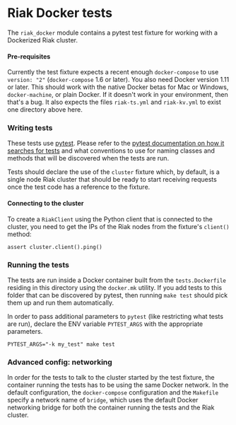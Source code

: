 # Riak Docker tests

The `riak_docker` module contains a pytest test fixture for working with a Dockerized Riak cluster.

#### Pre-requisites

Currently the test fixture expects a recent enough `docker-compose` to use `version: "2"` (`docker-compose` 1.6 or later). You also need Docker version 1.11 or later. This should work with the native Docker betas for Mac or Windows, `docker-machine`, or plain Docker. If it doesn't work in your environment, then that's a bug. It also expects the files `riak-ts.yml` and `riak-kv.yml` to exist one directory above here.

### Writing tests

These tests use [pytest](http://docs.pytest.org/en/latest/). Please refer to the [pytest documentation on how it searches for tests](http://docs.pytest.org/en/latest/goodpractices.html#test-discovery) and what conventions to use for naming classes and methods that will be discovered when the tests are run.

Tests should declare the use of the `cluster` fixture which, by default, is a single node Riak cluster that should be ready to start receiving requests once the test code has a reference to the fixture.

#### Connecting to the cluster

To create a `RiakClient` using the Python client that is connected to the cluster, you need to get the IPs of the Riak nodes from the fixture's `client()` method:

    assert cluster.client().ping()

### Running the tests

The tests are run inside a Docker container built from the `tests.Dockerfile` residing in this directory using the `docker.mk` utility. If you add tests to this folder that can be discovered by pytest, then running `make test` should pick them up and run them automatically.

In order to pass additional parameters to `pytest` (like restricting what tests are run), declare the ENV variable `PYTEST_ARGS` with the appropriate parameters.

    PYTEST_ARGS="-k my_test" make test

### Advanced config: networking

In order for the tests to talk to the cluster started by the test fixture, the container running the tests has to be using the same Docker network. In the default configuration, the `docker-compose` configuration and the `Makefile` specify a network name of `bridge`, which uses the default Docker networking bridge for both the container running the tests and the Riak cluster.
